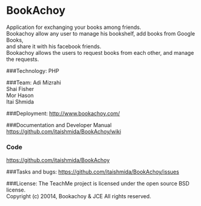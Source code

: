 BookAchoy
=========

Application for exchanging your books among friends.<BR>
Bookachoy allow any user to manage his bookshelf, add books from Google Books,<BR>
and share it with his facebook friends.<BR>
Bookachoy allows the users to request books from each other, and manage the requests.<BR>

###Technology: 
PHP

###Team: 
Adi Mizrahi<BR>
Shai Fisher<BR>
Mor Hason<BR>
Itai Shmida<BR>

###Deployment: 
http://www.bookachoy.com/

###Documentation and Developer Manual
https://github.com/itaishmida/BookAchoy/wiki

### Code
https://github.com/itaishmida/BookAchoy

###Tasks and bugs:
https://github.com/itaishmida/BookAchoy/issues

###License: 
The TeachMe project is licensed under the open source BSD license.<BR>
Copyright (c) 20014, Bookachoy & JCE All rights reserved.




